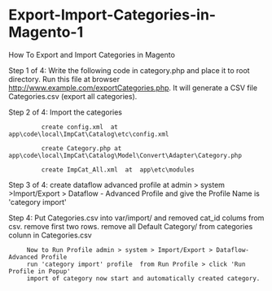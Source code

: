 # Export-Import-Categories-in-Magento-1
How To Export and Import Categories in Magento


Step 1 of 4: Write the following code in category.php and place it to root directory. Run this file at browser http://www.example.com/exportCategories.php. It will generate a CSV file  Categories.csv (export all categories).

Step 2 of 4: Import the categories

             create config.xml  at app\code\local\ImpCat\Catalog\etc\config.xml

             create Category.php at app\code\local\ImpCat\Catalog\Model\Convert\Adapter\Category.php

             create ImpCat_All.xml  at  app\etc\modules
              
Step 3 of 4: create dataflow advanced profile at admin > system >Import/Export > Dataflow - Advanced Profile 
             and give the Profile Name is 'category import'

Step 4:  Put Categories.csv into var/import/ and
         removed cat_id colums from csv.
         remove first two rows.
         remove all Default Category/ from categories colunn in Categories.csv
         
         Now to Run Profile admin > system > Import/Export > Dataflow-Advanced Profile
         run 'category import' profile  from Run Profile > click 'Run Profile in Popup'
         import of category now start and automatically created category.

